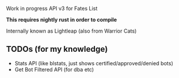 Work in progress API v3 for Fates List

**This requires nightly rust in order to compile**

Internally known as Lightleap (also from Warrior Cats)

## TODOs (for my knowledge)

- Stats API (like blstats, just shows certified/approved/denied bots)
- Get Bot Filtered API (for dba etc)
